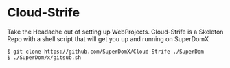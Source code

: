 Cloud-Strife
============


Take the Headache out of setting up WebProjects.
Cloud-Strife is a Skeleton Repo with a shell script that will get you up and running on SuperDomX

    $ git clone https://github.com/SuperDomX/Cloud-Strife ./SuperDom
    $ ./SuperDom/x/gitsub.sh
